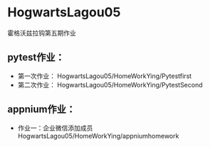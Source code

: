 # HogwartsLagou05
霍格沃兹拉钩第五期作业
## pytest作业：
- 第一次作业：
    HogwartsLagou05/HomeWorkYing/Pytestfirst
- 第二次作业：
    HogwartsLagou05/HomeWorkYing/PytestSecond
## appnium作业：
- 作业一：企业微信添加成员
    HogwartsLagou05/HomeWorkYing/appniumhomework